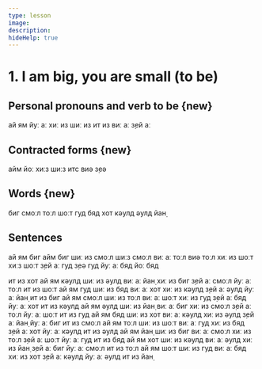 ```yaml
---
type: lesson
image:
description:
hideHelp: true
---
```


# 1. I am big, you are small (to be)

## Personal pronouns and verb to be {new}

ай ям
йуː аː
хиː из
шиː из
ит из
виː аː
з̣ей аː

## Contracted forms {new}

айм
йоː
хиːз
шиːз
итс
виə
з̣еə

## Words {new}

биг
смоːл
тоːл
шоːт
гуд
бяд
хот
кəулд
əулд
йан̣

## Sentences

ай ям биг
айм биг
шиː из смоːл
шиːз смоːл
виː аː тоːл
виə тоːл
хиː из шоːт
хиːз шоːт
з̣ей аː гуд
з̣еə гуд
йуː аː бяд
йоː бяд

ит из хот
ай ям кəулд
шиː из əулд
виː аː йан̣
хиː из биг
з̣ей аː смоːл
йуː аː тоːл
ит из шоːт
ай ям гуд
шиː из бяд
виː аː хот
хиː из кəулд
з̣ей аː əулд
йуː аː йан̣
ит из биг
ай ям смоːл
шиː из тоːл
виː аː шоːт
хиː из гуд
з̣ей аː бяд
йуː аː хот
ит из кəулд
ай ям əулд
шиː из йан̣
виː аː биг
хиː из смоːл
з̣ей аː тоːл
йуː аː шоːт
ит из гуд
ай ям бяд
шиː из хот
виː аː кəулд
хиː из əулд
з̣ей аː йан̣
йуː аː биг
ит из смоːл
ай ям тоːл
шиː из шоːт
виː аː гуд
хиː из бяд
з̣ей аː хот
йуː аː кəулд
ит из əулд
ай ям йан̣
шиː из биг
виː аː смоːл
хиː из тоːл
з̣ей аː шоːт
йуː аː гуд
ит из бяд
ай ям хот
шиː из кəулд
виː аː əулд
хиː из йан̣
з̣ей аː биг
йуː аː смоːл
ит из тоːл
ай ям шоːт
шиː из гуд
виː аː бяд
хиː из хот
з̣ей аː кəулд
йуː аː əулд
ит из йан̣
